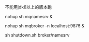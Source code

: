 不能用jdk8以上的版本跑

nohup sh mqnamesrv &

nohup sh mqbroker -n localhost:9876 &

sh shutdown.sh broker/namesrv